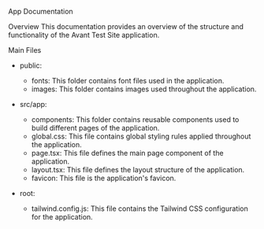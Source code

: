 App Documentation

Overview
This documentation provides an overview of the structure and functionality of the Avant Test Site application.

Main Files
- public:

  - fonts: This folder contains font files used in the application.
  - images: This folder contains images used throughout the application.

- src/app:

   -  components: This folder contains reusable components used to build different pages of the application.
   -  global.css: This file contains global styling rules applied throughout the application.
   -  page.tsx: This file defines the main page component of the application.
   -  layout.tsx: This file defines the layout structure of the application.
   -  favicon: This file is the application's favicon.

- root:

   -  tailwind.config.js: This file contains the Tailwind CSS configuration for the application.
